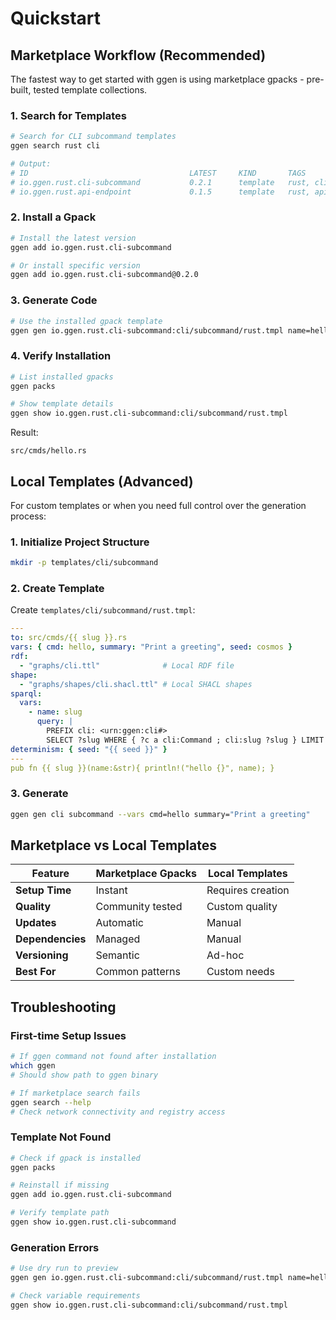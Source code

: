 # Quickstart

## Marketplace Workflow (Recommended)

The fastest way to get started with ggen is using marketplace gpacks - pre-built, tested template collections.

### 1. Search for Templates

```bash
# Search for CLI subcommand templates
ggen search rust cli

# Output:
# ID                                    LATEST     KIND       TAGS
# io.ggen.rust.cli-subcommand           0.2.1      template   rust, cli, clap
# io.ggen.rust.api-endpoint             0.1.5      template   rust, api, axum
```

### 2. Install a Gpack

```bash
# Install the latest version
ggen add io.ggen.rust.cli-subcommand

# Or install specific version
ggen add io.ggen.rust.cli-subcommand@0.2.0
```

### 3. Generate Code

```bash
# Use the installed gpack template
ggen gen io.ggen.rust.cli-subcommand:cli/subcommand/rust.tmpl name=hello description="Print a greeting"
```

### 4. Verify Installation

```bash
# List installed gpacks
ggen packs

# Show template details
ggen show io.ggen.rust.cli-subcommand:cli/subcommand/rust.tmpl
```

Result:

```
src/cmds/hello.rs
```

## Local Templates (Advanced)

For custom templates or when you need full control over the generation process:

### 1. Initialize Project Structure

```bash
mkdir -p templates/cli/subcommand
```

### 2. Create Template

Create `templates/cli/subcommand/rust.tmpl`:

```yaml
---
to: src/cmds/{{ slug }}.rs
vars: { cmd: hello, summary: "Print a greeting", seed: cosmos }
rdf:
  - "graphs/cli.ttl"              # Local RDF file
shape:
  - "graphs/shapes/cli.shacl.ttl" # Local SHACL shapes
sparql:
  vars:
    - name: slug
      query: |
        PREFIX cli: <urn:ggen:cli#>
        SELECT ?slug WHERE { ?c a cli:Command ; cli:slug ?slug } LIMIT 1
determinism: { seed: "{{ seed }}" }
---
pub fn {{ slug }}(name:&str){ println!("hello {}", name); }
```

### 3. Generate

```bash
ggen gen cli subcommand --vars cmd=hello summary="Print a greeting"
```

## Marketplace vs Local Templates

| Feature | Marketplace Gpacks | Local Templates |
|---------|-------------------|-----------------|
| **Setup Time** | Instant | Requires creation |
| **Quality** | Community tested | Custom quality |
| **Updates** | Automatic | Manual |
| **Dependencies** | Managed | Manual |
| **Versioning** | Semantic | Ad-hoc |
| **Best For** | Common patterns | Custom needs |

## Troubleshooting

### First-time Setup Issues

```bash
# If ggen command not found after installation
which ggen
# Should show path to ggen binary

# If marketplace search fails
ggen search --help
# Check network connectivity and registry access
```

### Template Not Found

```bash
# Check if gpack is installed
ggen packs

# Reinstall if missing
ggen add io.ggen.rust.cli-subcommand

# Verify template path
ggen show io.ggen.rust.cli-subcommand
```

### Generation Errors

```bash
# Use dry run to preview
ggen gen io.ggen.rust.cli-subcommand:cli/subcommand/rust.tmpl name=hello --dry

# Check variable requirements
ggen show io.ggen.rust.cli-subcommand:cli/subcommand/rust.tmpl
```
